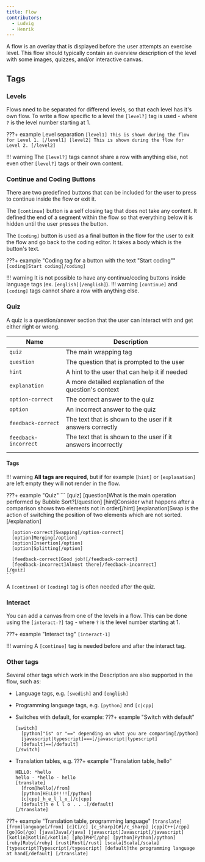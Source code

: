 ```yaml
---
title: Flow
contributors:
  - Ludvig
  - Henrik
---
```


A flow is an overlay that is displayed before the user attempts an exercise level.
This flow should typically contain an overview description of the level with some images, quizzes, and/or interactive canvas.

## Tags

### Levels

Flows nned to be separated for differend levels, so that each level has it's own flow.
To write a flow specific to a level the `[level?]` tag is used - where `?` is the level number starting at 1.

???+ example Level separation
    ```
    [level1]
    This is shown during the flow for Level 1.
    [/level1]
    [level2]
    This is shown during the flow for Level 2.
    [/level2]
    ```

!!! warning
    The `[level?]` tags cannot share a row with anything else, not even other `[level?]` tags or their own content.
    

### Continue and Coding Buttons

There are two predefined buttons that can be included for the user to press to continue inside the flow or exit it.

The `[continue]` button is a self closing tag that does not take any content.
It defined the end of a segment within the flow so that everything below it is hidden until the user presses the button.

The `[coding]` button is used as a final button in the flow for the user to exit the flow and go back to the coding editor.
It takes a body which is the button's text.

???+ example "Coding tag for a button with the text "Start coding""
    ```
    [coding]Start coding[/coding]
    ```

!!! warning
    It is not possible to have any continue/coding buttons inside language tags (ex. `[english][/english]`).
!!! warning
    `[continue]` and `[coding]` tags cannot share a row with anything else.

### Quiz

A quiz is a question/answer section that the user can interact with and get either right or wrong.

| Name | Description |
|----|----|
| `quiz` | The main wrapping tag |
| `question` | The question that is prompted to the user |
| `hint` | A hint to the user that can help it if needed |
| `explanation` | A more detailed explanation of the question's context |
| `option-correct` | The correct answer to the quiz |
| `option` | An incorrect answer to the quiz |
| `feedback-correct` | The text that is shown to the user if it answers correctly |
| `feedback-incorrect` | The text that is shown to the user if it answers incorrectly |
|  |  |

#### Tags

!!! warning
    **All tags are required**, but if for example `[hint]` or `[explanation]` are left empty they will not render in the flow.

???+ example "Quiz"
    ```
    [quiz]
      [question]What is the main operation performed by Bubble Sort?[/question]
      [hint]Consider what happens after a comparison shows two elements not in order[/hint]
      [explanation]Swap is the action of switching the position of two elements which are not sorted.[/explanation]

      [option-correct]Swapping[/option-correct]
      [option]Merging[/option]
      [option]Insertion[/option]
      [option]Splitting[/option]

      [feedback-correct]Good job![/feedback-correct]
      [feedback-incorrect]Almost there[/feedback-incorrect]
    [/quiz]
    ```
A `[continue]` or `[coding]` tag is often needed after the quiz.

### Interact

You can add a canvas from one of the levels in a flow.
This can be done using the `[interact-?]` tag - where `?` is the level number starting at 1.

???+ example "Interact tag"
    ```
    [interact-1]
    ```

!!! warning
    A `[continue]` tag is needed before and after the interact tag.


### Other tags

Several other tags which work in the Description are also supported in the flow, such as:

- Language tags, e.g. `[swedish]` and `[english]`

- Programming language tags, e.g. `[python]` and `[c|cpp]`

- Switches with default, for example:
???+ example "Switch with default"
    ```
    [switch]
      [python]"is" or "==" depending on what you are comparing[/python]
      [javascript|typescript]===[/javascript|typescript]
      [default]==[/default]
    [/switch]
    ```

- Translation tables, e.g.
???+ example "Translation table, hello"
    ```
    HELLO: *hello
    hello - *hello - hello
    [translate]
      [from]hello[/from]
      [python]HELLO!!!![/python]
      [c|cpp]_h_e_l_l_o_[/c|cpp]
      [default]h e l l o . . .[/default]
    [/translate]
    ```

???+ example "Translation table, programming language"
    ```
    [translate]
      [from]language[/from]
      [c]C[/c]
      [c_sharp]C#[/c_sharp]
      [cpp]C++[/cpp]
      [go]Go[/go]
      [java]Java[/java]
      [javascript]Javascript[/javascript]
      [kotlin]Kotlin[/kotlin]
      [php]PHP[/php]
      [python]Python[/python]
      [ruby]Ruby[/ruby]
      [rust]Rust[/rust]
      [scala]Scala[/scala]
      [typescript]Typescript[/typescript]
      [default]the programming language at hand[/default]
    [/translate]
    ```
